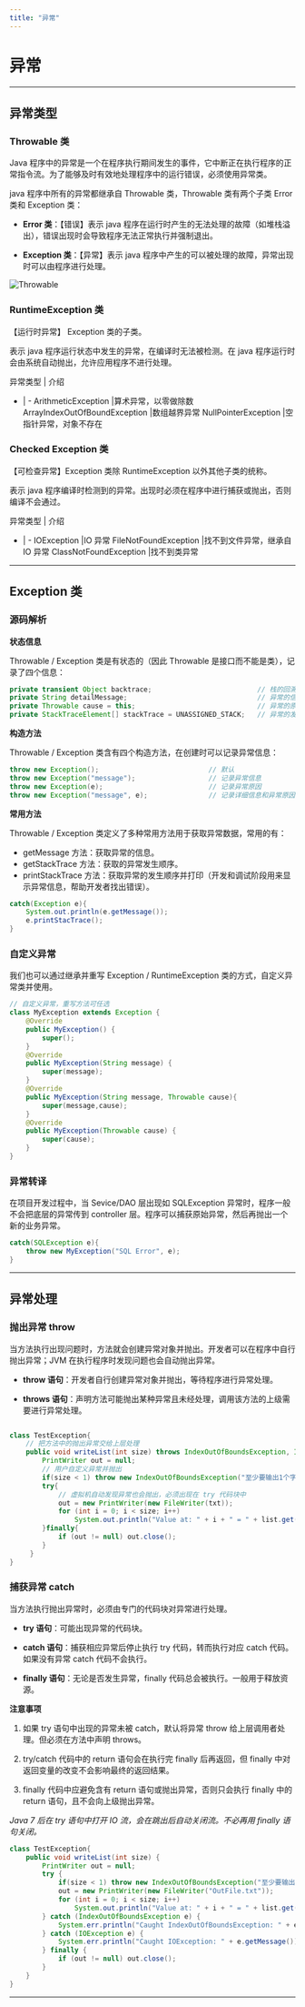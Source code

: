 ```yaml
---
title: "异常"
---
```


# 异常

---

## 异常类型

### Throwable 类

Java 程序中的异常是一个在程序执行期间发生的事件，它中断正在执行程序的正常指令流。为了能够及时有效地处理程序中的运行错误，必须使用异常类。

java 程序中所有的异常都继承自 Throwable 类，Throwable 类有两个子类 Error 类和 Exception 类：

- **Error 类**：【错误】表示 java 程序在运行时产生的无法处理的故障（如堆栈溢出），错误出现时会导致程序无法正常执行并强制退出。

- **Exception 类**：【异常】表示 java 程序中产生的可以被处理的故障，异常出现时可以由程序进行处理。


![Throwable](/assets/img/exception.png)

### RuntimeException 类 
   
【运行时异常】 Exception 类的子类。

表示 java 程序运行状态中发生的异常，在编译时无法被检测。在 java 程序运行时会由系统自动抛出，允许应用程序不进行处理。

 异常类型 | 介绍
- | -
ArithmeticException	|算术异常，以零做除数
ArrayIndexOutOfBoundException	|数组越界异常
NullPointerException	|空指针异常，对象不存在

### Checked Exception 类

【可检查异常】Exception 类除 RuntimeException 以外其他子类的统称。

表示 java 程序编译时检测到的异常。出现时必须在程序中进行捕获或抛出，否则编译不会通过。

 异常类型 | 介绍
- | -
IOException	|IO 异常
FileNotFoundException	|找不到文件异常，继承自 IO 异常
ClassNotFoundException	|找不到类异常

---

## Exception 类

### 源码解析

**状态信息**

Throwable / Exception 类是有状态的（因此 Throwable 是接口而不能是类），记录了四个信息：

```java
private transient Object backtrace;                          // 栈的回溯点
private String detailMessage;                                // 异常的信息：在创建异常时备注
private Throwable cause = this;                              // 异常的原因：导致该异常的异常，默认为自身
private StackTraceElement[] stackTrace = UNASSIGNED_STACK;   // 异常的发生顺序：以栈的形式存储
```

**构造方法**

Throwable / Exception 类含有四个构造方法，在创建时可以记录异常信息：

```java
throw new Exception();                           // 默认
throw new Exception("message");                  // 记录异常信息
throw new Exception(e);                          // 记录异常原因
throw new Exception("message", e);               // 记录详细信息和异常原因
```

**常用方法**

Throwable / Exception 类定义了多种常用方法用于获取异常数据，常用的有：

- getMessage 方法：获取异常的信息。
- getStackTrace 方法：获取的异常发生顺序。
- printStackTrace 方法：获取异常的发生顺序并打印（开发和调试阶段用来显示异常信息，帮助开发者找出错误）。

```java
catch(Exception e){
    System.out.println(e.getMessage());
    e.printStacTrace();                           
}
```

### 自定义异常

我们也可以通过继承并重写 Exception / RuntimeException 类的方式，自定义异常类并使用。

```java
// 自定义异常，重写方法可任选
class MyException extends Exception {
    @Override
    public MyException() {
        super();
    }
    @Override
    public MyException(String message) {
        super(message);
    } 
    @Override
    public MyException(String message, Throwable cause){
        super(message,cause);
    }
    @Override
    public MyException(Throwable cause) {
        super(cause);
    }
}
```

### 异常转译

在项目开发过程中，当 Sevice/DAO 层出现如 SQLException 异常时，程序一般不会把底层的异常传到 controller 层。程序可以捕获原始异常，然后再抛出一个新的业务异常。

```java
catch(SQLException e){
    throw new MyException("SQL Error", e);
}

```


---

## 异常处理

### 抛出异常 throw

当方法执行出现问题时，方法就会创建异常对象并抛出。开发者可以在程序中自行抛出异常；JVM 在执行程序时发现问题也会自动抛出异常。

- **throw 语句**：开发者自行创建异常对象并抛出，等待程序进行异常处理。

- **throws 语句**：声明方法可能抛出某种异常且未经处理，调用该方法的上级需要进行异常处理。

```java

class TestException{       
    // 把方法中的抛出异常交给上层处理     
    public void writeList(int size) throws IndexOutOfBoundsException, IOException{
        PrintWriter out = null;
        // 用户自定义异常并抛出
        if(size < 1) throw new IndexOutOfBoundsException("至少要输出1个字符");
        try{
            // 虚拟机自动发现异常也会抛出，必须出现在 try 代码块中
            out = new PrintWriter(new FileWriter(txt));
            for (int i = 0; i < size; i++)
                System.out.println("Value at: " + i + " = " + list.get(i));
        }finally{
            if (out != null) out.close();
        }
     }
}
```

### 捕获异常 catch

当方法执行抛出异常时，必须由专门的代码块对异常进行处理。

- **try 语句**：可能出现异常的代码块。

- **catch 语句**：捕获相应异常后停止执行 try 代码，转而执行对应 catch 代码。如果没有异常 catch 代码不会执行。

- **finally 语句**：无论是否发生异常，finally 代码总会被执行。一般用于释放资源。

**注意事项**

1. 如果 try 语句中出现的异常未被 catch，默认将异常 throw 给上层调用者处理。但必须在方法中声明 throws。

2. try/catch 代码中的 return 语句会在执行完 finally 后再返回，但 finally 中对返回变量的改变不会影响最终的返回结果。
   
3. finally 代码中应避免含有 return 语句或抛出异常，否则只会执行 finally 中的 return 语句，且不会向上级抛出异常。

*Java 7 后在 try 语句中打开 IO 流，会在跳出后自动关闭流。不必再用 finally 语句关闭。*


```java
class TestException{               
    public void writeList(int size) {
        PrintWriter out = null;
        try {
            if(size < 1) throw new IndexOutOfBoundsException("至少要输出1个字符");
            out = new PrintWriter(new FileWriter("OutFile.txt"));
            for (int i = 0; i < size; i++)
                System.out.println("Value at: " + i + " = " + list.get(i));
        } catch (IndexOutOfBoundsException e) {
            System.err.println("Caught IndexOutOfBoundsException: " + e.getMessage());
        } catch (IOException e) {
            System.err.println("Caught IOException: " + e.getMessage());
        } finally {
            if (out != null) out.close();
        }
    }
}
```

---
<!--

**异常处理类**

在 Spring Boot 中，所有异常统一由专门的异常处理类`@ControllerAdvice`处理。

```java
//控制器异常处理类
@ControllerAdvice 
public class ErrorHandler {
    
    private static final org.slf4j.Logger log = LoggerFactory.getLogger(ErrorHandler.class);
    
    //输入参数校验异常
    @ExceptionHandler(value = MethodArgumentNotValidException.class)
    public ResponseEntity<Result> NotValidExceptionHandler(HttpServletRequest req, MethodArgumentNotValidException e) throws Exception {
        
        log.debug("异常详情", e);
        BindingResult bindingResult = e.getBindingResult();
        
        //rfc4918 - 11.2. 422: Unprocessable Entity          
        Result res = MiscUtil.getValidateError(bindingResult);
        return new ResponseEntity<Result>(res, HttpStatus.UNPROCESSABLE_ENTITY);
    }
    
    //404异常处理
    @ExceptionHandler(value = NoHandlerFoundException.class)
    public ResponseEntity<Result> NoHandlerFoundExceptionHandler(HttpServletRequest req, Exception e) throws Exception {
        
        log.debug("异常详情", e);
                
        Result res = new Result(404, "页面不存在");
        return new ResponseEntity<Result>(res, HttpStatus.NOT_FOUND);
    }
    
    //其他默认异常处理
    @ExceptionHandler(value = Throwable.class)
    public ResponseEntity<Result> defaultHandler(HttpServletRequest req, Exception e) throws Exception {
                
        Result res = new Result(500, "服务器内部错误");
        log.debug("异常详情", e);
        
        return new ResponseEntity<Result>(res, HttpStatus.INTERNAL_SERVER_ERROR);
    }
}
```
-->
